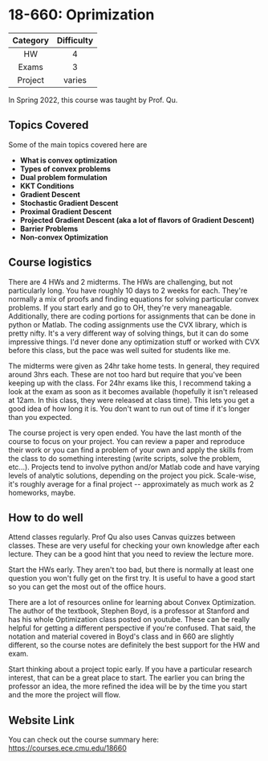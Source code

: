 # 18-660: Oprimization

| Category | Difficulty |
|:-:       | :-:        |
| HW       | 4          |
| Exams    | 3          |
| Project  | varies     |

In Spring 2022, this course was taught by Prof. Qu.

## Topics Covered

Some of the main topics covered here are

- **What is convex optimization**
- **Types of convex problems**
- **Dual problem formulation**
- **KKT Conditions**
- **Gradient Descent**
- **Stochastic Gradient Descent**
- **Proximal Gradient Descent**
- **Projected Gradient Descent (aka a lot of flavors of Gradient Descent)**
- **Barrier Problems**
- **Non-convex Optimization**

## Course logistics

There are 4 HWs and 2 midterms. The HWs are challenging, but not particularly long. You have roughly 10 days to 2 weeks for each. They're normally a mix of proofs and finding equations for solving particular convex problems. If you start early and go to OH, they're very maneagable. Additionally, there are coding portions for assignments that can be done in python or Matlab. The coding assignments use the CVX library, which is pretty nifty. It's a very different way of solving things, but it can do some impressive things. I'd never done any optimization stuff or worked with CVX before this class, but the pace was well suited for students like me.

The midterms were given as 24hr take home tests. In general, they required around 3hrs each. These are not too hard but require that you've been keeping up with the class. For 24hr exams like this, I recommend taking a look at the exam as soon as it becomes available (hopefully it isn't released at 12am. In this class, they were released at class time). This lets you get a good idea of how long it is. You don't want to run out of time if it's longer than you expected. 

The course project is very open ended. You have the last month of the course to focus on your project. You can review a paper and reproduce their work or you can find a problem of your own and apply the skills from the class to do something interesting (write scripts, solve the problem, etc...). Projects tend to involve python and/or Matlab code and have varying levels of analytic solutions, depending on the project you pick. Scale-wise, it's roughly average for a final project -- approximately as much work as 2 homeworks, maybe.

## How to do well

Attend classes regularly. Prof Qu also uses Canvas quizzes between classes. These are very useful for checking your own knowledge after each lecture. They can be a good hint that you need to review the lecture more.

Start the HWs early. They aren't too bad, but there is normally at least one question you won't fully get on the first try. It is useful to have a good start so you can get the most out of the office hours.

There are a lot of resources online for learning about Convex Optimization. The author of the textbook, Stephen Boyd, is a professor at Stanford and has his whole Optimization class posted on youtube. These can be really helpful for getting a different perspective if you're confused. That said, the notation and material covered  in Boyd's class and in 660 are slightly different, so the course notes are definitely the best support for the HW and exam.

Start thinking about a project topic early. If you have a particular research interest, that can be a great place to start. The earlier you can bring the professor an idea, the more refined the idea will be by the time you start and the more the project will flow. 

## Website Link

You can check out the course summary here: <https://courses.ece.cmu.edu/18660>
